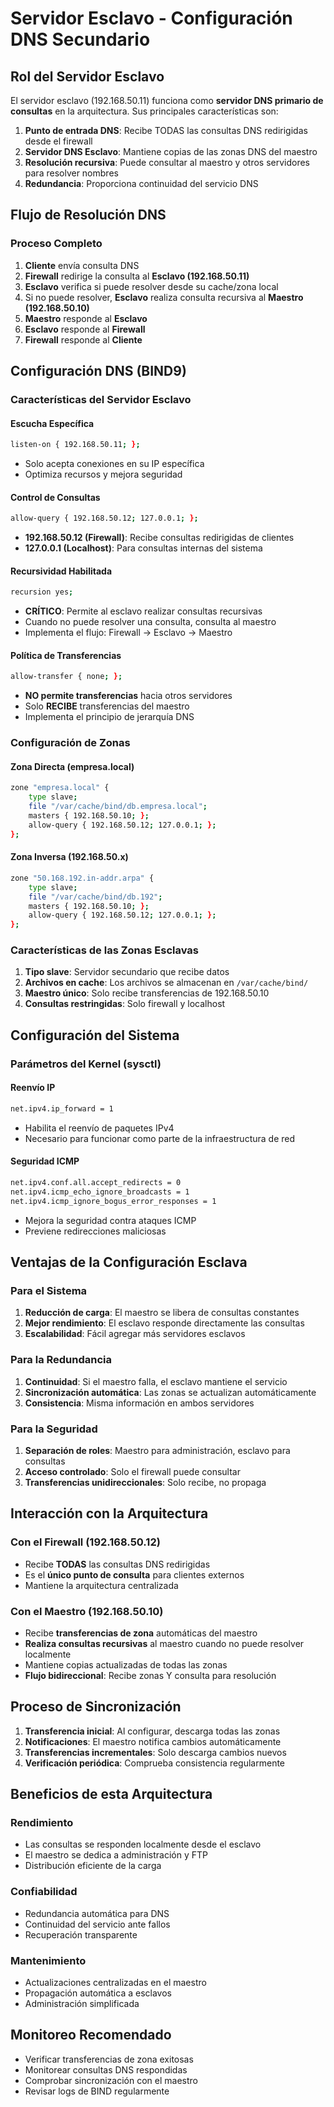 # Servidor Esclavo - Configuración DNS Secundario

## Rol del Servidor Esclavo

El servidor esclavo (192.168.50.11) funciona como **servidor DNS primario de consultas** en la arquitectura. Sus principales características son:

1. **Punto de entrada DNS**: Recibe TODAS las consultas DNS redirigidas desde el firewall
2. **Servidor DNS Esclavo**: Mantiene copias de las zonas DNS del maestro
3. **Resolución recursiva**: Puede consultar al maestro y otros servidores para resolver nombres
4. **Redundancia**: Proporciona continuidad del servicio DNS

## Flujo de Resolución DNS

### Proceso Completo
1. **Cliente** envía consulta DNS
2. **Firewall** redirige la consulta al **Esclavo (192.168.50.11)**
3. **Esclavo** verifica si puede resolver desde su cache/zona local
4. Si no puede resolver, **Esclavo** realiza consulta recursiva al **Maestro (192.168.50.10)**
5. **Maestro** responde al **Esclavo**
6. **Esclavo** responde al **Firewall**
7. **Firewall** responde al **Cliente**

## Configuración DNS (BIND9)

### Características del Servidor Esclavo

#### Escucha Específica
```bash
listen-on { 192.168.50.11; };
```
- Solo acepta conexiones en su IP específica
- Optimiza recursos y mejora seguridad

#### Control de Consultas
```bash
allow-query { 192.168.50.12; 127.0.0.1; };
```
- **192.168.50.12 (Firewall)**: Recibe consultas redirigidas de clientes
- **127.0.0.1 (Localhost)**: Para consultas internas del sistema

#### Recursividad Habilitada
```bash
recursion yes;
```
- **CRÍTICO**: Permite al esclavo realizar consultas recursivas
- Cuando no puede resolver una consulta, consulta al maestro
- Implementa el flujo: Firewall → Esclavo → Maestro

#### Política de Transferencias
```bash
allow-transfer { none; };
```
- **NO permite transferencias** hacia otros servidores
- Solo **RECIBE** transferencias del maestro
- Implementa el principio de jerarquía DNS

### Configuración de Zonas

#### Zona Directa (empresa.local)
```bash
zone "empresa.local" {
    type slave;
    file "/var/cache/bind/db.empresa.local";
    masters { 192.168.50.10; };
    allow-query { 192.168.50.12; 127.0.0.1; };
};
```

#### Zona Inversa (192.168.50.x)
```bash
zone "50.168.192.in-addr.arpa" {
    type slave;
    file "/var/cache/bind/db.192";
    masters { 192.168.50.10; };
    allow-query { 192.168.50.12; 127.0.0.1; };
};
```

### Características de las Zonas Esclavas

1. **Tipo slave**: Servidor secundario que recibe datos
2. **Archivos en cache**: Los archivos se almacenan en `/var/cache/bind/`
3. **Maestro único**: Solo recibe transferencias de 192.168.50.10
4. **Consultas restringidas**: Solo firewall y localhost

## Configuración del Sistema

### Parámetros del Kernel (sysctl)

#### Reenvío IP
```bash
net.ipv4.ip_forward = 1
```
- Habilita el reenvío de paquetes IPv4
- Necesario para funcionar como parte de la infraestructura de red

#### Seguridad ICMP
```bash
net.ipv4.conf.all.accept_redirects = 0
net.ipv4.icmp_echo_ignore_broadcasts = 1
net.ipv4.icmp_ignore_bogus_error_responses = 1
```
- Mejora la seguridad contra ataques ICMP
- Previene redirecciones maliciosas

## Ventajas de la Configuración Esclava

### Para el Sistema
1. **Reducción de carga**: El maestro se libera de consultas constantes
2. **Mejor rendimiento**: El esclavo responde directamente las consultas
3. **Escalabilidad**: Fácil agregar más servidores esclavos

### Para la Redundancia
1. **Continuidad**: Si el maestro falla, el esclavo mantiene el servicio
2. **Sincronización automática**: Las zonas se actualizan automáticamente
3. **Consistencia**: Misma información en ambos servidores

### Para la Seguridad
1. **Separación de roles**: Maestro para administración, esclavo para consultas
2. **Acceso controlado**: Solo el firewall puede consultar
3. **Transferencias unidireccionales**: Solo recibe, no propaga

## Interacción con la Arquitectura

### Con el Firewall (192.168.50.12)
- Recibe **TODAS** las consultas DNS redirigidas
- Es el **único punto de consulta** para clientes externos
- Mantiene la arquitectura centralizada

### Con el Maestro (192.168.50.10)
- Recibe **transferencias de zona** automáticas del maestro
- **Realiza consultas recursivas** al maestro cuando no puede resolver localmente
- Mantiene copias actualizadas de todas las zonas
- **Flujo bidireccional**: Recibe zonas Y consulta para resolución

## Proceso de Sincronización

1. **Transferencia inicial**: Al configurar, descarga todas las zonas
2. **Notificaciones**: El maestro notifica cambios automáticamente
3. **Transferencias incrementales**: Solo descarga cambios nuevos
4. **Verificación periódica**: Comprueba consistencia regularmente

## Beneficios de esta Arquitectura

### Rendimiento
- Las consultas se responden localmente desde el esclavo
- El maestro se dedica a administración y FTP
- Distribución eficiente de la carga

### Confiabilidad
- Redundancia automática para DNS
- Continuidad del servicio ante fallos
- Recuperación transparente

### Mantenimiento
- Actualizaciones centralizadas en el maestro
- Propagación automática a esclavos
- Administración simplificada

## Monitoreo Recomendado

- Verificar transferencias de zona exitosas
- Monitorear consultas DNS respondidas
- Comprobar sincronización con el maestro
- Revisar logs de BIND regularmente